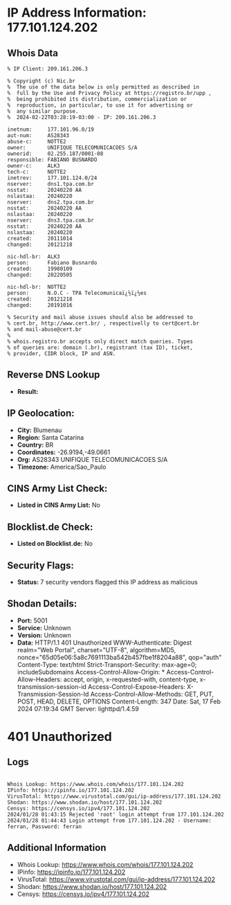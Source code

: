 # IP Address Information: 177.101.124.202

## Whois Data
```
% IP Client: 209.161.206.3
 
% Copyright (c) Nic.br
%  The use of the data below is only permitted as described in
%  full by the Use and Privacy Policy at https://registro.br/upp ,
%  being prohibited its distribution, commercialization or
%  reproduction, in particular, to use it for advertising or
%  any similar purpose.
%  2024-02-22T03:28:19-03:00 - IP: 209.161.206.3

inetnum:     177.101.96.0/19
aut-num:     AS28343
abuse-c:     NOTTE2
owner:       UNIFIQUE TELECOMUNICACOES S/A
ownerid:     02.255.187/0001-08
responsible: FABIANO BUSNARDO
owner-c:     ALK3
tech-c:      NOTTE2
inetrev:     177.101.124.0/24
nserver:     dns1.tpa.com.br
nsstat:      20240220 AA
nslastaa:    20240220
nserver:     dns2.tpa.com.br
nsstat:      20240220 AA
nslastaa:    20240220
nserver:     dns3.tpa.com.br
nsstat:      20240220 AA
nslastaa:    20240220
created:     20111014
changed:     20121218

nic-hdl-br:  ALK3
person:      Fabiano Busnardo
created:     19980109
changed:     20220505

nic-hdl-br:  NOTTE2
person:      N.O.C - TPA Telecomunicaï¿½ï¿½es
created:     20121218
changed:     20191016

% Security and mail abuse issues should also be addressed to
% cert.br, http://www.cert.br/ , respectivelly to cert@cert.br
% and mail-abuse@cert.br
%
% whois.registro.br accepts only direct match queries. Types
% of queries are: domain (.br), registrant (tax ID), ticket,
% provider, CIDR block, IP and ASN.

```
## Reverse DNS Lookup
- **Result:** 

## IP Geolocation:
- **City:** Blumenau
- **Region:** Santa Catarina
- **Country:** BR
- **Coordinates:** -26.9194,-49.0661
- **Org:** AS28343 UNIFIQUE TELECOMUNICACOES S/A
- **Timezone:** America/Sao_Paulo

## CINS Army List Check:
- **Listed in CINS Army List:** 
No

## Blocklist.de Check:
- **Listed on Blocklist.de:** 
No

## Security Flags:
- **Status:** 7 security vendors flagged this IP address as malicious

## Shodan Details:
- **Port:** 5001
- **Service:** Unknown
- **Version:** Unknown
- **Data:** HTTP/1.1 401 Unauthorized
WWW-Authenticate: Digest realm="Web Portal", charset="UTF-8", algorithm=MD5, nonce="65d05e06:5a8c7691113ba542b457fbe1f8204a88", qop="auth"
Content-Type: text/html
Strict-Transport-Security: max-age=0; includeSubdomains
Access-Control-Allow-Origin: *
Access-Control-Allow-Headers: accept, origin, x-requested-with, content-type, x-transmission-session-id
Access-Control-Expose-Headers: X-Transmission-Session-Id
Access-Control-Allow-Methods: GET, PUT, POST, HEAD, DELETE, OPTIONS
Content-Length: 347
Date: Sat, 17 Feb 2024 07:19:34 GMT
Server: lighttpd/1.4.59

<?xml version="1.0" encoding="iso-8859-1"?>
<!DOCTYPE html PUBLIC "-//W3C//DTD XHTML 1.0 Transitional//EN"
         "http://www.w3.org/TR/xhtml1/DTD/xhtml1-transitional.dtd">
<html xmlns="http://www.w3.org/1999/xhtml" xml:lang="en" lang="en">
 <head>
  <title>401 Unauthorized</title>
 </head>
 <body>
  <h1>401 Unauthorized</h1>
 </body>
</html>


## Logs
```

Whois Lookup: https://www.whois.com/whois/177.101.124.202
IPinfo: https://ipinfo.io/177.101.124.202
VirusTotal: https://www.virustotal.com/gui/ip-address/177.101.124.202
Shodan: https://www.shodan.io/host/177.101.124.202
Censys: https://censys.io/ipv4/177.101.124.202
2024/01/28 01:43:15 Rejected 'root' login attempt from 177.101.124.202
2024/01/28 01:44:43 Login attempt from 177.101.124.202 - Username: ferran, Password: ferran

```
## Additional Information
- Whois Lookup: https://www.whois.com/whois/177.101.124.202
- IPinfo: https://ipinfo.io/177.101.124.202
- VirusTotal: https://www.virustotal.com/gui/ip-address/177.101.124.202
- Shodan: https://www.shodan.io/host/177.101.124.202
- Censys: https://censys.io/ipv4/177.101.124.202

